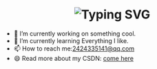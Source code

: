 <h1 align="center" >
      <img src="https://readme-typing-svg.demolab.com?font=Fira+Code&pause=1000&width=635&lines=console.log(%22❀我爱前端%2C%20前端爱我！❀%22);儒雅的曹曹曹祝您happy every day!&center=true&size=27" alt="Typing SVG" />
</h1>

  - 🔭 I’m currently working on something cool.<br>
  - 🌱 I’m currently learning Everything I like.<br>
  - 📫 How to reach me:2424335141@qq.com<br>
  - 😄 Read more about my CSDN: [come here](https://blog.csdn.net/CYL_2021?type=blog)<br>




